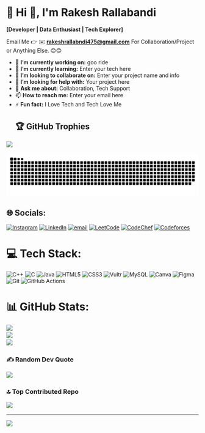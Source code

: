 
# 💫 Hi 👋, I'm Rakesh Rallabandi
**[Developer | Data Enthusiast | Tech Explorer]**

Email Me 👉 ✉️ **rakeshrallabndi475@gmail.com** For Collaboration/Project or Anything Else. 😊😊

- 🔭 **I’m currently working on:** goo ride
- 🌱 **I’m currently learning:** Enter your tech here
- 👯 **I’m looking to collaborate on:** Enter your project name and info
- 🤔 **I’m looking for help with:** Your project here
- 💬 **Ask me about:** Collaboration, Tech Support
- 📫 **How to reach me:** Enter your email here
- ⚡ **Fun fact:** I Love Tech and Tech Love Me
  ## 🏆 GitHub Trophies
![](https://github-profile-trophy.vercel.app/?username=Rakeshrallabandi&theme=radical&no-frame=false&no-bg=true&margin-w=4)
<p align="center">
  <img src="https://github.com/Platane/snk/raw/output/github-contribution-grid-snake.svg" alt="Snake animation" />
</p>





## 🌐 Socials:
[![Instagram](https://img.shields.io/badge/Instagram-%23E4405F.svg?logo=Instagram&logoColor=white)](https://instagram.com/rakeshrallabandi475) [![LinkedIn](https://img.shields.io/badge/LinkedIn-%230077B5.svg?logo=linkedin&logoColor=white)](http://www.linkedin.com/in/rakesh-rallabandi-232ab3295) [![email](https://img.shields.io/badge/Email-D14836?logo=gmail&logoColor=white)](mailto:rakeshrallabandi475@gmail.com) [![LeetCode](https://img.shields.io/badge/LeetCode-%23FFA116.svg?style=for-the-badge&logo=leetcode&logoColor=white)](https://leetcode.com/u/Rakesh2525/) [![CodeChef](https://img.shields.io/badge/CodeChef-Profile-0055FF?style=for-the-badge&logo=codechef&logoColor=white)](https://www.codechef.com/users/rakeshrallaban) [![Codeforces](https://img.shields.io/badge/Codeforces-Profile-1F8ACB?style=for-the-badge&logo=codeforces&logoColor=white)](https://codeforces.com/profile/Rakesh2525)




# 💻 Tech Stack:
![C++](https://img.shields.io/badge/c++-%2300599C.svg?style=for-the-badge&logo=c%2B%2B&logoColor=white) ![C](https://img.shields.io/badge/c-%2300599C.svg?style=for-the-badge&logo=c&logoColor=white) ![Java](https://img.shields.io/badge/java-%23ED8B00.svg?style=for-the-badge&logo=openjdk&logoColor=white) ![HTML5](https://img.shields.io/badge/html5-%23E34F26.svg?style=for-the-badge&logo=html5&logoColor=white) ![CSS3](https://img.shields.io/badge/css3-%231572B6.svg?style=for-the-badge&logo=css3&logoColor=white) ![Vultr](https://img.shields.io/badge/Vultr-007BFC.svg?style=for-the-badge&logo=vultr) ![MySQL](https://img.shields.io/badge/mysql-4479A1.svg?style=for-the-badge&logo=mysql&logoColor=white) ![Canva](https://img.shields.io/badge/Canva-%2300C4CC.svg?style=for-the-badge&logo=Canva&logoColor=white) ![Figma](https://img.shields.io/badge/figma-%23F24E1E.svg?style=for-the-badge&logo=figma&logoColor=white) ![Git](https://img.shields.io/badge/git-%23F05033.svg?style=for-the-badge&logo=git&logoColor=white) ![GitHub Actions](https://img.shields.io/badge/github%20actions-%232671E5.svg?style=for-the-badge&logo=githubactions&logoColor=white)
# 📊 GitHub Stats:
![](https://github-readme-stats.vercel.app/api?username=Rakeshrallabandi&theme=dark&hide_border=false&include_all_commits=true&count_private=true)<br/>
![](https://nirzak-streak-stats.vercel.app/?user=Rakeshrallabandi&theme=dark&hide_border=false)<br/>
![](https://github-readme-stats.vercel.app/api/top-langs/?username=Rakeshrallabandi&theme=dark&hide_border=false&include_all_commits=true&count_private=true&layout=compact)



### ✍️ Random Dev Quote
![](https://quotes-github-readme.vercel.app/api?type=horizontal&theme=radical)

### 🔝 Top Contributed Repo
![](https://github-contributor-stats.vercel.app/api?username=Rakeshrallabandi&limit=5&theme=dark&combine_all_yearly_contributions=true)

---
[![](https://visitcount.itsvg.in/api?id=Rakeshrallabandi&icon=0&color=0)](https://visitcount.itsvg.in)

<!-- Proudly created with GPRM ( https://gprm.itsvg.in ) -->
